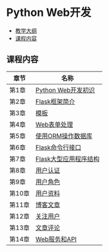 # Python Web开发

* [教学大纲](./materials/syllabus.md)
* [课程内容](#org775fged)

<a id="org775fged"></a>

## 课程内容

| 章节   | 名称                                                        |
|--------|-------------------------------------------------------------|
| 第1章  | [Python Web开发初识](./ch01/1-python-web-dev-intro.ipynb)   |
| 第2章  | [Flask框架简介](./ch02/2-flask-intro.ipynb)                 |
| 第3章  | [模板](./ch03/3-jinja2-templates.ipynb)                     |
| 第4章  | [Web表单处理](./ch04/4-web-forms.ipynb)                     |
| 第5章  | [使用ORM操作数据库](./ch05/5-peewee-orm.ipynb)              |
| 第6章  | [Flask命令行接口](./ch06/6-cli-interface.ipynb)             |
| 第7章  | [Flask大型应用程序结构](./ch07/7-large-app-structure.ipynb) |
| 第8章  | [用户认证](./ch08/8-user-authentication.ipynb)              |
| 第9章  | [用户角色](./ch09/9-user-roles.ipynb)                       |
| 第10章 | [用户资料](./ch10/10-user-profiles.ipynb)                   |
| 第11章 | [博客文章](./ch11/11-blog-posts.ipynb)                      |
| 第12章 | [关注用户](./ch12/12-followers.ipynb)                       |
| 第13章 | [文章评论](./ch13/13-user-comments.ipynb)                   |
| 第14章 | [Web服务和API](./ch14/14-web-service-and-api.ipynb)         |
